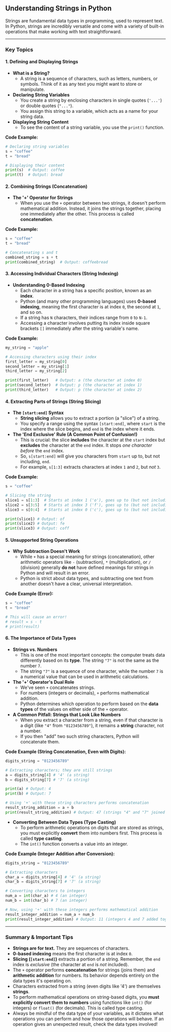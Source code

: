 ## Understanding Strings in Python

Strings are fundamental data types in programming, used to represent text. In Python, strings are incredibly versatile and come with a variety of built-in operations that make working with text straightforward.

---

### Key Topics

#### 1. Defining and Displaying Strings

*   **What is a String?**
    *   A string is a sequence of characters, such as letters, numbers, or symbols. Think of it as any text you might want to store or manipulate.
*   **Declaring String Variables**
    *   You create a string by enclosing characters in single quotes (`'...'`) or double quotes (`"..."`).
    *   You assign this string to a variable, which acts as a name for your string data.
*   **Displaying String Content**
    *   To see the content of a string variable, you use the `print()` function.

**Code Example:**

```python
# Declaring string variables
s = "coffee"
t = "bread"

# Displaying their content
print(s)  # Output: coffee
print(t)  # Output: bread
```

#### 2. Combining Strings (Concatenation)

*   **The '+' Operator for Strings**
    *   When you use the `+` operator between two strings, it doesn't perform mathematical addition. Instead, it joins the strings together, placing one immediately after the other. This process is called **concatenation**.

**Code Example:**

```python
s = "coffee"
t = "bread"

# Concatenating s and t
combined_string = s + t
print(combined_string)  # Output: coffeebread
```

#### 3. Accessing Individual Characters (String Indexing)

*   **Understanding 0-Based Indexing**
    *   Each character in a string has a specific position, known as an **index**.
    *   Python (and many other programming languages) uses **0-based indexing**, meaning the first character is at index `0`, the second at `1`, and so on.
    *   If a string has `N` characters, their indices range from `0` to `N-1`.
    *   Accessing a character involves putting its index inside square brackets `[]` immediately after the string variable's name.

**Code Example:**

```python
my_string = "apple"

# Accessing characters using their index
first_letter = my_string[0]
second_letter = my_string[1]
third_letter = my_string[2]

print(first_letter)   # Output: a (the character at index 0)
print(second_letter)  # Output: p (the character at index 1)
print(third_letter)   # Output: p (the character at index 2)
```

#### 4. Extracting Parts of Strings (String Slicing)

*   **The `[start:end]` Syntax**
    *   **String slicing** allows you to extract a portion (a "slice") of a string.
    *   You specify a range using the syntax `[start:end]`, where `start` is the index where the slice begins, and `end` is the index where it ends.
*   **The 'End Exclusive' Rule (A Common Point of Confusion!)**
    *   This is crucial: the slice **includes** the character at the `start` index but **excludes** the character at the `end` index. It stops *one character before* the `end` index.
    *   So, `s[start:end]` will give you characters from `start` up to, but not including, `end`.
    *   For example, `s[1:3]` extracts characters at index `1` and `2`, but *not* `3`.

**Code Example:**

```python
s = "coffee"

# Slicing the string
slice1 = s[1:3]  # Starts at index 1 ('o'), goes up to (but not including) index 3 ('f')
slice2 = s[3:5]  # Starts at index 3 ('f'), goes up to (but not including) index 5 ('e')
slice3 = s[0:4]  # Starts at index 0 ('c'), goes up to (but not including) index 4 ('e')

print(slice1) # Output: of
print(slice2) # Output: fe
print(slice3) # Output: coff
```

#### 5. Unsupported String Operations

*   **Why Subtraction Doesn't Work**
    *   While `+` has a special meaning for strings (concatenation), other arithmetic operators like `-` (subtraction), `*` (multiplication), or `/` (division) generally **do not** have defined meanings for strings in Python and will result in an error.
    *   Python is strict about data types, and subtracting one text from another doesn't have a clear, universal interpretation.

**Code Example (Error):**

```python
s = "coffee"
t = "bread"

# This will cause an error!
# result = s - t
# print(result)
```

#### 6. The Importance of Data Types

*   **Strings vs. Numbers**
    *   This is one of the most important concepts: the computer treats data differently based on its **type**. The string `"7"` is not the same as the number `7`.
    *   The string `"7"` is a sequence of one character, while the number `7` is a numerical value that can be used in arithmetic calculations.
*   **The '+' Operator's Dual Role**
    *   We've seen `+` concatenates strings.
    *   For numbers (integers or decimals), `+` performs mathematical addition.
    *   Python determines which operation to perform based on the **data types** of the values on either side of the `+` operator.
*   **A Common Pitfall: Strings that Look Like Numbers**
    *   When you extract a character from a string, even if that character is a digit (like `"4"` from `"0123456789"`), it remains a **string** character, not a number.
    *   If you then "add" two such string characters, Python will concatenate them.

**Code Example (String Concatenation, Even with Digits):**

```python
digits_string = "0123456789"

# Extracting characters; they are still strings
a = digits_string[4] # '4' (a string)
b = digits_string[7] # '7' (a string)

print(a) # Output: 4
print(b) # Output: 7

# Using '+' with these string characters performs concatenation
result_string_addition = a + b
print(result_string_addition) # Output: 47 (strings "4" and "7" joined together)
```

*   **Converting Between Data Types (Type Casting)**
    *   To perform arithmetic operations on digits that are stored as strings, you must explicitly **convert** them into numbers first. This process is called **type casting**.
    *   The `int()` function converts a value into an integer.

**Code Example (Integer Addition after Conversion):**

```python
digits_string = "0123456789"

# Extracting characters
char_a = digits_string[4] # '4' (a string)
char_b = digits_string[7] # '7' (a string)

# Converting characters to integers
num_a = int(char_a) # 4 (an integer)
num_b = int(char_b) # 7 (an integer)

# Now, using '+' with these integers performs mathematical addition
result_integer_addition = num_a + num_b
print(result_integer_addition) # Output: 11 (integers 4 and 7 added together)
```

---

### Summary & Important Tips

*   **Strings are for text.** They are sequences of characters.
*   **0-based indexing** means the first character is at index `0`.
*   **Slicing (`[start:end]`)** extracts a portion of a string. Remember, the `end` index is *exclusive* (the character at `end` is *not* included).
*   The `+` operator performs **concatenation** for strings (joins them) and **arithmetic addition** for numbers. Its behavior depends entirely on the data types it's operating on.
*   Characters extracted from a string (even digits like '4') are themselves **strings**.
*   To perform mathematical operations on string-based digits, you **must explicitly convert them to numbers** using functions like `int()` (for integers) or `float()` (for decimals). This is called type casting.
*   Always be mindful of the data type of your variables, as it dictates what operations you can perform and how those operations will behave. If an operation gives an unexpected result, check the data types involved!
